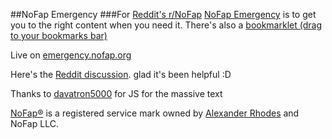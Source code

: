 ##NoFap Emergency
###For [Reddit's r/NoFap](http://reddit.com/r/NoFap)
[NoFap Emergency](http://nofapemergency.com) is to get you to the right content when you need it. 
There's also a [bookmarklet (drag to your bookmarks bar)](http://nofapemergency.com/director.php?cat=bookmarklet) 

Live on [emergency.nofap.org](http://emergency.nofap.org)

Here's the [Reddit discussion](http://www.reddit.com/r/NoFap/comments/2fvyhb/thank_you_for_the_relapse_prevention_tool/). glad it's been helpful :D

Thanks to [davatron5000](https://github.com/davatron5000/FitText.js) for JS for the massive text

[NoFap®](http://nofap.org) is a registered service mark owned by [Alexander Rhodes](http://www.alexanderrhodes.net) and NoFap LLC.
